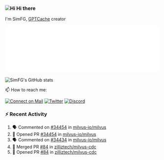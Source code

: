 ### <img src='https://qpluspicture.oss-cn-beijing.aliyuncs.com/6LjjQA/Hi.gif' alt='Hi' width="24"/> Hi there

I'm SimFG, [GPTCache](https://github.com/zilliztech/GPTCache) creator

![Metrics 👋](/metrics.plugin.followup.user.svg)

![SimFG's GitHub stats](https://github-readme-stats.vercel.app/api?username=SimFG&show_icons=true&theme=radical&count_private=true)

📫 How to reach me:

[![Connect on Mail](https://img.shields.io/badge/Ask%20me-anything-1abc9c.svg)](mailto:1142838399@qq.com)
[![Twitter](https://img.shields.io/twitter/follow/FogSim?style=social)](https://twitter.com/FogSim)
[![Discord](https://img.shields.io/discord/1092648432495251507?label=Discord&logo=discord)](https://discord.gg/Q8C6WEjSWV)

### :zap: Recent Activity

<!--START_SECTION:activity-->
1. 🗣 Commented on [#34454](https://github.com/milvus-io/milvus/issues/34454) in [milvus-io/milvus](https://github.com/milvus-io/milvus)
2. 💪 Opened PR [#34454](https://github.com/milvus-io/milvus/pull/34454) in [milvus-io/milvus](https://github.com/milvus-io/milvus)
3. 🗣 Commented on [#34434](https://github.com/milvus-io/milvus/issues/34434) in [milvus-io/milvus](https://github.com/milvus-io/milvus)
4. 🎉 Merged PR [#84](https://github.com/zilliztech/milvus-cdc/pull/84) in [zilliztech/milvus-cdc](https://github.com/zilliztech/milvus-cdc)
5. 💪 Opened PR [#84](https://github.com/zilliztech/milvus-cdc/pull/84) in [zilliztech/milvus-cdc](https://github.com/zilliztech/milvus-cdc)
<!--END_SECTION:activity-->

